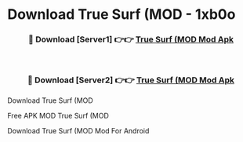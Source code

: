 # Download True Surf (MOD - 1xb0o



<div align="center">
<h3>🔴 Download [Server1] 👉👉 <a href="https://momento.my/?title=True_Surf_(MOD">True Surf (MOD Mod Apk</a></h3><br>

<h3>🔴 Download [Server2] 👉👉 <a href="https://momento.my/?title=True_Surf_(MOD">True Surf (MOD Mod Apk</a></h3>
</div>



Download True Surf (MOD 

Free APK MOD True Surf (MOD 

Download True Surf (MOD Mod For Android
